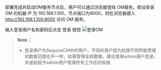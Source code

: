 部署完成并启动OM服务节点后，用户可以通过浏览器登陆 OM服务。假设安装 OM 的机器 IP 为 192.168.1.100，节点端口为9000，则在浏览器键入  http://192.168.1.100:9000 访问 OM 服务。

输入登录用户名和密码后点击 登录 按钮
![登录OM][login]

>  **Note：**
>
>  * 登录用户为SequoiaCM中的用户，不同的用户因为权限不同所能管理的数据范围也不一样，如需管理全部数据，建议使用admin用户登录，并提前赋予admin用户管理所有工作区的权限
>


[login]:Om/Operation/login.png